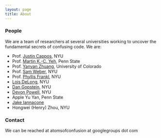 ```yaml
---
layout: page
title: About
---
```


### People

We are a team of researchers at several universities working to uncover the
fundamental secrets of confusing code. We are:

 * Prof. [Justin Cappos](https://ssl.engineering.nyu.edu/personalpages/jcappos), NYU
 * Prof. [Martin K.-C. Yeh](http://martinyeh.com/), Penn State
 * Prof. [Yanyan Zhuang](http://www.cs.uccs.edu/~yzhuang/), University of Colorado
 * Prof. [Sam Weber](https://ssl.engineering.nyu.edu/people#sam_weber), NYU
 * Prof. [Phyllis Frankl](http://engineering.nyu.edu/people/phyllis-frankl), NYU
 * [Lois DeLong](https://ssl.engineering.nyu.edu/people#lois_delong), NYU
 * [Dan Gopstein](https://ssl.engineering.nyu.edu/people#dan_gopstein), NYU
 * [Devon Powell](https://ssl.engineering.nyu.edu/people#devon_powell), NYU
 * Apple Yu Yan, Penn State
 * [Jake Iannacone](https://ssl.engineering.nyu.edu/people#jake_iannacone)
 * Hongwei (Henry) Zhou, NYU

### Contact

We can be reached at atomsofconfusion at googlegroups dot com
